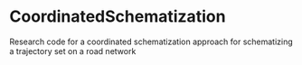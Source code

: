 # CoordinatedSchematization
Research code for a coordinated schematization approach for schematizing a trajectory set on a road network
